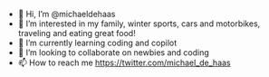 - 👋 Hi, I’m @michaeldehaas
- 👀 I’m interested in my family, winter sports, cars and motorbikes, traveling and eating great food!
- 🌱 I’m currently learning coding and copilot
- 💞️ I’m looking to collaborate on newbies and coding
- 📫 How to reach me https://twitter.com/michael_de_haas

<!---
michaeldehaas/michaeldehaas is a ✨ special ✨ repository because its `README.md` (this file) appears on your GitHub profile.
You can click the Preview link to take a look at your changes.
--->
